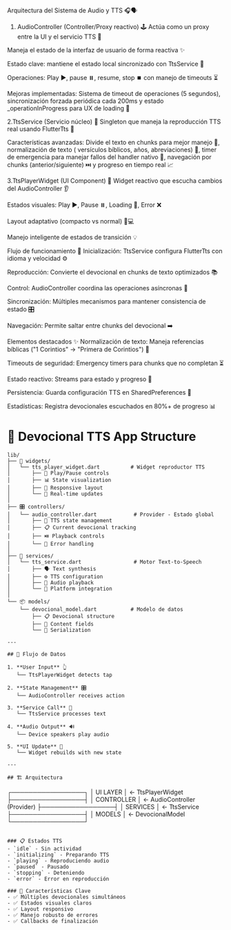 Arquitectura del Sistema de Audio y TTS 🎧🗣️

1. AudioController (Controller/Proxy reactivo) 🕹️
   Actúa como un proxy entre la UI y el servicio TTS 🔄

Maneja el estado de la interfaz de usuario de forma reactiva ✨

Estado clave: mantiene el estado local sincronizado con TtsService 🔗

Operaciones: Play ▶️, pause ⏸️, resume, stop ⏹️ con manejo de timeouts ⏳

Mejoras implementadas: Sistema de timeout de operaciones (5 segundos), sincronización forzada
periódica cada 200ms y estado _operationInProgress para UX de loading 🔄

2.TtsService (Servicio núcleo) 🧠
Singleton que maneja la reproducción TTS real usando FlutterTts 🤖

Características avanzadas: Divide el texto en chunks para mejor manejo 🧩, normalización de texto (
versículos bíblicos, años, abreviaciones) 📝, timer de emergencia para manejar fallos del handler
nativo 🚨, navegación por chunks (anterior/siguiente) ⏭️ y progreso en tiempo real 📈

3.TtsPlayerWidget (UI Component) 🎨
Widget reactivo que escucha cambios del AudioController 👂

Estados visuales: Play ▶️, Pause ⏸️, Loading 🔄, Error ❌

Layout adaptativo (compacto vs normal) 📱💻

Manejo inteligente de estados de transición 💡

Flujo de funcionamiento 🌊
Inicialización: TtsService configura FlutterTts con idioma y velocidad ⚙️

Reproducción: Convierte el devocional en chunks de texto optimizados 📚

Control: AudioController coordina las operaciones asíncronas 🤝

Sincronización: Múltiples mecanismos para mantener consistencia de estado 🎛️

Navegación: Permite saltar entre chunks del devocional ➡️

Elementos destacados ✨
Normalización de texto: Maneja referencias bíblicas ("1 Corintios" → "Primera de Corintios") 📖

Timeouts de seguridad: Emergency timers para chunks que no completan ⏳

Estado reactivo: Streams para estado y progreso 📡

Persistencia: Guarda configuración TTS en SharedPreferences 💾

Estadísticas: Registra devocionales escuchados en 80%+ de progreso 📊

# 📁 Devocional TTS App Structure

```
lib/
├── 📱 widgets/
│   └── tts_player_widget.dart          # Widget reproductor TTS
│       ├── 🎵 Play/Pause controls
│       ├── 📊 State visualization  
│       ├── 📱 Responsive layout
│       └── 🔄 Real-time updates
│
├── 🎛️ controllers/
│   └── audio_controller.dart            # Provider - Estado global
│       ├── 🔄 TTS state management
│       ├── 📋 Current devocional tracking
│       ├── ⏯️ Playback controls
│       └── 🐛 Error handling
│
├── 🔧 services/
│   └── tts_service.dart                 # Motor Text-to-Speech
│       ├── 🗣️ Text synthesis
│       ├── ⚙️ TTS configuration
│       ├── 🎵 Audio playback
│       └── 📱 Platform integration
│
└── 📦 models/
    └── devocional_model.dart           # Modelo de datos
        ├── 📋 Devocional structure
        ├── 📝 Content fields
        └── 🔗 Serialization

---

## 🔄 Flujo de Datos

1. **User Input** 👆
   └── TtsPlayerWidget detects tap

2. **State Management** 🎛️
   └── AudioController receives action

3. **Service Call** 🔧
   └── TtsService processes text

4. **Audio Output** 🔊
   └── Device speakers play audio

5. **UI Update** 📱
   └── Widget rebuilds with new state

---

## 🏗️ Arquitectura

```

┌─────────────────┐
│ UI LAYER │ ← TtsPlayerWidget
├─────────────────┤
│ CONTROLLER │ ← AudioController (Provider)
├─────────────────┤
│ SERVICES │ ← TtsService
├─────────────────┤
│ MODELS │ ← DevocionalModel
└─────────────────┘

```

### 📋 Estados TTS
- `idle` - Sin actividad
- `initializing` - Preparando TTS
- `playing` - Reproduciendo audio
- `paused` - Pausado
- `stopping` - Deteniendo
- `error` - Error en reproducción

### 🎯 Características Clave
- ✅ Múltiples devocionales simultáneos
- ✅ Estados visuales claros
- ✅ Layout responsivo
- ✅ Manejo robusto de errores
- ✅ Callbacks de finalización




